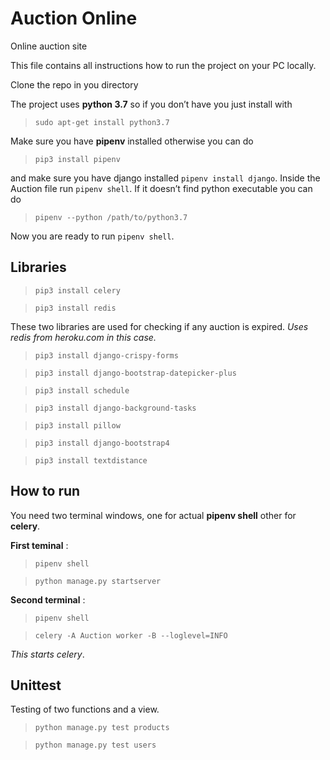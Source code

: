 # Auction Online
Online auction site

This file contains all instructions how to run the project on your PC locally.

Clone the repo in you directory

The project uses **python 3.7** so if you don’t have you just install with 

> `sudo apt-get install python3.7`

Make sure you have **pipenv** installed otherwise you can do

>  `pip3 install pipenv`

 and make sure you have django installed `pipenv install django`.
 Inside the Auction file run `pipenv shell`. If it doesn’t find python executable you can do

>  `pipenv --python /path/to/python3.7`

Now you are ready to run `pipenv shell`.

## Libraries

> `pip3 install celery`

> `pip3 install redis`

These two libraries are used for checking if any auction is expired. *Uses redis from heroku.com in this case.*

> `pip3 install django-crispy-forms`

> `pip3 install django-bootstrap-datepicker-plus`

> `pip3 install schedule`

> `pip3 install django-background-tasks`

> `pip3 install pillow`

> `pip3 install django-bootstrap4`

> `pip3 install textdistance`

## How to run
You need two terminal windows, one for actual **pipenv shell** other for **celery**.

**First teminal** : 

> `pipenv shell`

> `python manage.py startserver`

**Second terminal** :

> `pipenv shell`

> `celery -A Auction worker -B --loglevel=INFO`

*This starts celery*.

## Unittest
Testing of two functions and a view.

> `python manage.py test products`

> `python manage.py test users`


